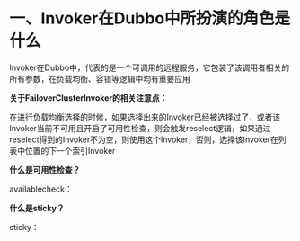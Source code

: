 # 一、Invoker在Dubbo中所扮演的角色是什么

Invoker在Dubbo中，代表的是一个可调用的远程服务，它包装了该调用者相关的所有参数，在负载均衡、容错等逻辑中均有重要应用

**关于FailoverClusterInvoker的相关注意点：**

在进行负载均衡选择的时候，如果选择出来的Invoker已经被选择过了，或者该Invoker当前不可用且开启了可用性检查，则会触发reselect逻辑，如果通过reselect得到的Invoker不为空，则使用这个Invoker，否则，选择该Invoker在列表中位置的下一个索引Invoker

**什么是可用性检查？**

availablecheck：



**什么是sticky？**

sticky：